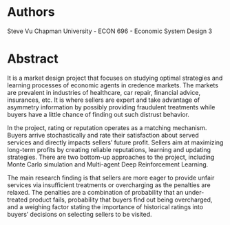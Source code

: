 # Authors

Steve Vu
Chapman University - ECON 696 - Economic System Design 3

# Abstract

It is a market design project that focuses on studying optimal strategies and learning processes of economic agents in credence markets. The markets are prevalent in industries of healthcare, car repair, financial advice, insurances, etc. It is where sellers are expert and take advantage of asymmetry information by possibly providing fraudulent treatments while buyers have a little chance of finding out such distrust behavior.

In the project, rating or reputation operates as a matching mechanism. Buyers arrive stochastically and rate their satisfaction about served services and directly impacts sellers’ future profit. Sellers aim at maximizing long-term profits by creating reliable reputations, learning and updating strategies. There are two bottom-up approaches to the project, including Monte Carlo simulation and Multi-agent Deep Reinforcement Learning.

The main research finding is that sellers are more eager to provide unfair services via insufficient treatments or overcharging as the penalties are relaxed. The penalties are a combination of probability that an under-treated product fails, probability that buyers find out being overcharged, and a weighing factor stating the importance of historical ratings into buyers’ decisions on selecting sellers to be visited.
